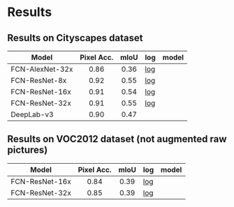 # Results

## Results on Cityscapes dataset

| Model | Pixel Acc. | mIoU | log | model |
| ------ | :------: | :------: | ------ | ------ | 
| FCN-AlexNet-32x | 0.86 | 0.36 | [log](log_FCN_AlexNet_32x_pretrained_backbone_Cityscapes) |
| FCN-ResNet-8x | 0.92 | 0.55 | [log](log_FCN_ResNet_8x_pretrained_backbone_Cityscapes) |
| FCN-ResNet-16x | 0.91 | 0.54 | [log](log_FCN_ResNet_16x_scratch_Cityscapes) |
| FCN-ResNet-32x | 0.91 | 0.55 | [log](log_FCN_ResNet_32x_pretrained_backbone_Cityscapes) |
| DeepLab-v3 | 0.90 | 0.47


## Results on VOC2012 dataset (not augmented raw pictures)

| Model | Pixel Acc. | mIoU | log | model |
| ------ | :------: | :------: | ------ | ------ | 
| FCN-ResNet-16x | 0.84 | 0.39 | [log](log_FCN_ResNet_16x_scratch_VOC) |
| FCN-ResNet-32x | 0.85 | 0.39 | [log](log_FCN_ResNet_32x_scratch_VOC) |
